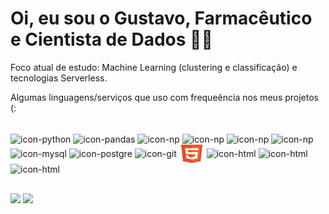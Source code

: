 # Oi, eu sou o Gustavo, Farmacêutico e Cientista de Dados 👨‍🔬

Foco atual de estudo: Machine Learning (clustering e classificação) e tecnologias Serverless.

Algumas linguagens/serviços que uso com frequeência nos meus projetos (:
<div style="display: inline_block"><br>
  <img align="center" alt="icon-python" height="30" width="40" src="https://cdn.jsdelivr.net/gh/devicons/devicon/icons/python/python-original.svg">
  <img align="center" alt="icon-pandas" height="30" width="40" src="https://cdn.jsdelivr.net/gh/devicons/devicon/icons/pandas/pandas-original.svg">
  <img align="center" alt="icon-np" height="30" width="40" src="https://cdn.jsdelivr.net/gh/devicons/devicon/icons/numpy/numpy-original.svg">
  <img align="center" alt="icon-np" height="30" width="40" src="https://commons.wikimedia.org/wiki/File:Created_with_Matplotlib-logo.svg">
  <img align="center" alt="icon-np" height="30" width="40" src="https://user-images.githubusercontent.com/315810/92254613-279c8000-ee9f-11ea-9b73-5622a7d95f3f.png">
  <img align="center" alt="icon-np" height="30" width="40" src="https://cdn.jsdelivr.net/gh/devicons/devicon/icons/numpy/numpy-original.svg">
  <img align="center" alt="icon-mysql" height="30" width="40" src="https://cdn.jsdelivr.net/gh/devicons/devicon/icons/mysql/mysql-original-wordmark.svg">
  <img align="center" alt="icon-postgre" height="30" width="40" src="https://cdn.jsdelivr.net/gh/devicons/devicon/icons/postgresql/postgresql-original.svg">
  <img align="center" alt="icon-git" height="30" width="40" src="https://cdn.jsdelivr.net/gh/devicons/devicon/icons/git/git-original.svg">
  <img align="center" alt="icon-html" height="30" width="40" src="https://raw.githubusercontent.com/devicons/devicon/master/icons/html5/html5-original.svg">
  <img align="center" alt="icon-html" height="30" width="40" src="https://cdn.jsdelivr.net/gh/devicons/devicon/icons/flask/flask-original.svg">
  <img align="center" alt="icon-html" height="30" width="40" src="https://upload.wikimedia.org/wikipedia/commons/b/bc/Amazon-S3-Logo.svg">
  <img align="center" alt="icon-html" height="30" width="40" src="https://upload.wikimedia.org/wikipedia/commons/5/5c/Amazon_Lambda_architecture_logo.svg">
</div>

##

<div> 
  <a href = "mailto:gustavopcunhaa@gmail.com"><img src="https://img.shields.io/badge/-Gmail-%23333?style=for-the-badge&logo=gmail&logoColor=white" target="_blank"></a>
  <a href="https://www.linkedin.com/in/gustavo-cunha-312a80157/" target="_blank"><img src="https://img.shields.io/badge/-LinkedIn-%230077B5?style=for-the-badge&logo=linkedin&logoColor=white" target="_blank"></a>
</div>

